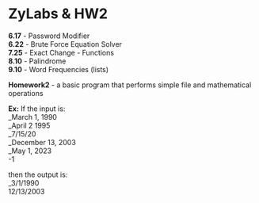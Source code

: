 # ZyLabs & HW2
__6.17__ - Password Modifier <br />
__6.22__ - Brute Force Equation Solver <br />
__7.25__ - Exact Change - Functions <br />
__8.10__ - Palindrome <br />
__9.10__ - Word Frequencies (lists)<br />

__Homework2__ - a basic program that performs simple file and mathematical operations

__Ex:__ If the input is: <br />
_March 1, 1990 <br />
_April 2 1995 <br />
_7/15/20 <br />
_December 13, 2003 <br />
_May 1, 2023 <br />
-1 <br />

then the output is: <br />
_3/1/1990 <br />
12/13/2003 <br />
